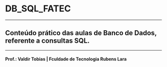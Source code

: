 # DB_SQL_FATEC
_____________________________________________________________________________________________________________________________________________________

## Conteúdo prático das aulas de Banco de Dados, referente a consultas SQL.
_____________________________________________________________________________________________________________________________________________________

#### Prof.: Valdir Tobias | Fculdade de Tecnologia Rubens Lara
